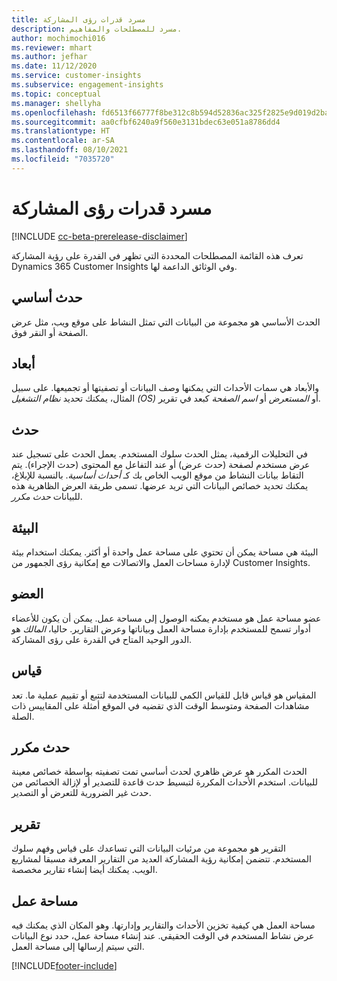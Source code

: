 ```yaml
---
title: مسرد قدرات رؤى المشاركة
description: مسرد للمصطلحات والمفاهيم.
author: mochimochi016
ms.reviewer: mhart
ms.author: jefhar
ms.date: 11/12/2020
ms.service: customer-insights
ms.subservice: engagement-insights
ms.topic: conceptual
ms.manager: shellyha
ms.openlocfilehash: fd6513f66777f8be312c8b594d52836ac325f2825e9d019d2ba0f49c587cf8ca
ms.sourcegitcommit: aa0cfbf6240a9f560e3131bdec63e051a8786dd4
ms.translationtype: HT
ms.contentlocale: ar-SA
ms.lasthandoff: 08/10/2021
ms.locfileid: "7035720"
---
```

# <a name="engagement-insights-capability-glossary"></a>مسرد قدرات رؤى المشاركة

[!INCLUDE [cc-beta-prerelease-disclaimer](includes/cc-beta-prerelease-disclaimer.md)]

تعرف هذه القائمة المصطلحات المحددة التي تظهر في القدرة على رؤية المشاركة Dynamics 365 Customer Insights وفي الوثائق الداعمة لها.

## <a name="base-event"></a>حدث أساسي

الحدث الأساسي هو مجموعة من البيانات التي تمثل النشاط على موقع ويب، مثل عرض الصفحة أو النقر فوق. 

## <a name="dimensions"></a>أبعاد

والأبعاد هي سمات الأحداث التي يمكنها وصف البيانات أو تصفيتها أو تجميعها. على سبيل المثال، يمكنك تحديد *نظام التشغيل (OS)* أو *المستعرض* أو *اسم الصفحة* كبعد في تقرير.

## <a name="event"></a>حدث

في التحليلات الرقمية، يمثل الحدث سلوك المستخدم. يعمل الحدث على تسجيل عند عرض مستخدم لصفحة (حدث عرض) أو عند التفاعل مع المحتوى (حدث الإجراء). يتم التقاط بيانات النشاط من موقع الويب الخاص بك كـ *أحداث أساسية*. بالنسبة للإبلاغ، يمكنك تحديد خصائص البيانات التي تريد عرضها. تسمى طريقة العرض الظاهرية هذه للبيانات *حدث مكرر*. 

## <a name="environment"></a>البيئة

 البيئة هي مساحة يمكن أن تحتوي على مساحة عمل واحدة أو أكثر. يمكنك استخدام بيئة لإدارة مساحات العمل والاتصالات مع إمكانية رؤى الجمهور من Customer Insights.

## <a name="member"></a>العضو

عضو مساحة عمل هو مستخدم يمكنه الوصول إلى مساحة عمل. يمكن أن يكون للأعضاء أدوار تسمح للمستخدم بإدارة مساحة العمل وبياناتها وعرض التقارير. حاليا، *المالك* هو الدور الوحيد المتاح في القدرة على رؤى المشاركة.

## <a name="metric"></a>قياس

المقياس هو قياس قابل للقياس الكمي للبيانات المستخدمة لتتبع أو تقييم عملية ما. تعد مشاهدات الصفحة ومتوسط الوقت الذي تقضيه في الموقع أمثلة على المقاييس ذات الصلة.

## <a name="refined-event"></a>حدث مكرر

الحدث المكرر هو عرض ظاهري لحدث أساسي تمت تصفيته بواسطة خصائص معينة للبيانات. استخدم الأحداث المكررة لتبسيط حدث قاعدة للتصدير أو لإزالة الخصائص من حدث غير الضرورية للتعرض أو التصدير.

## <a name="report"></a>‏‏تقرير

التقرير هو مجموعة من مرئيات البيانات التي تساعدك على قياس وفهم سلوك المستخدم. تتضمن إمكانية رؤية المشاركة العديد من التقارير المعرفة مسبقا لمشاريع الويب. يمكنك أيضا إنشاء تقارير مخصصة. 

## <a name="workspace"></a>مساحة عمل

مساحة العمل هي كيفية تخزين الأحداث والتقارير وإدارتها. وهو المكان الذي يمكنك فيه عرض نشاط المستخدم في الوقت الحقيقي. عند إنشاء مساحة عمل، حدد نوع البيانات التي سيتم إرسالها إلى مساحة العمل.


[!INCLUDE[footer-include](../includes/footer-banner.md)]